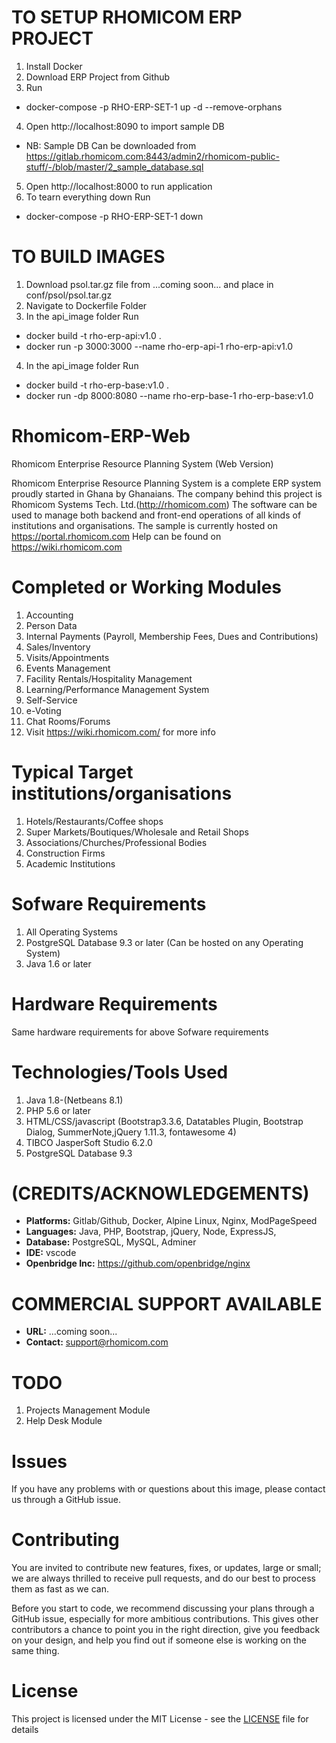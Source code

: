 # TO SETUP RHOMICOM ERP PROJECT
1. Install Docker
2. Download ERP Project from Github
3. Run
- docker-compose -p RHO-ERP-SET-1 up -d --remove-orphans  
4. Open http://localhost:8090 to import sample DB
- NB: Sample DB Can be downloaded from 
https://gitlab.rhomicom.com:8443/admin2/rhomicom-public-stuff/-/blob/master/2_sample_database.sql
5. Open http://localhost:8000 to run application
6. To tearn everything down Run  
- docker-compose -p RHO-ERP-SET-1 down  

# TO BUILD IMAGES
1. Download psol.tar.gz file from ...coming soon... and place in conf/psol/psol.tar.gz
2. Navigate to Dockerfile Folder 
3. In the api_image folder Run 
- docker build -t rho-erp-api:v1.0 .
- docker run -p 3000:3000 --name rho-erp-api-1 rho-erp-api:v1.0
4. In the api_image folder Run 
- docker build -t rho-erp-base:v1.0 .
- docker run -dp 8000:8080 --name rho-erp-base-1 rho-erp-base:v1.0

# Rhomicom-ERP-Web
Rhomicom Enterprise Resource Planning System (Web Version)

Rhomicom Enterprise Resource Planning System is a complete ERP system proudly started in Ghana by Ghanaians.
The company behind this project is Rhomicom Systems Tech. Ltd.(http://rhomicom.com)
The software can be used to manage both backend and front-end operations of all kinds of institutions and organisations.
The sample is currently hosted on https://portal.rhomicom.com
Help can be found on https://wiki.rhomicom.com

Completed or Working Modules
=======================================
1. Accounting
2. Person Data
3. Internal Payments (Payroll, Membership Fees, Dues and Contributions)
4. Sales/Inventory
5. Visits/Appointments
6. Events Management
7. Facility Rentals/Hospitality Management
8. Learning/Performance Management System
9. Self-Service
10. e-Voting
11. Chat Rooms/Forums
12. Visit https://wiki.rhomicom.com/ for more info

Typical Target institutions/organisations
=========================================
1. Hotels/Restaurants/Coffee shops
2. Super Markets/Boutiques/Wholesale and Retail Shops
3. Associations/Churches/Professional Bodies
4. Construction Firms
5. Academic Institutions

Sofware Requirements
=======================
1. All Operating Systems
2. PostgreSQL Database 9.3 or later (Can be hosted on any Operating System)
3. Java 1.6 or later

Hardware Requirements
=====================
Same hardware requirements for above Sofware requirements

Technologies/Tools Used 
==================================================
1. Java 1.8-(Netbeans 8.1)
2. PHP 5.6 or later
3. HTML/CSS/javascript (Bootstrap3.3.6, Datatables Plugin, Bootstrap Dialog, SummerNote,jQuery 1.11.3, fontawesome 4)
4. TIBCO JasperSoft Studio 6.2.0
5. PostgreSQL Database 9.3

# (CREDITS/ACKNOWLEDGEMENTS)
- **Platforms:** Gitlab/Github, Docker, Alpine Linux, Nginx, ModPageSpeed
- **Languages:** Java, PHP, Bootstrap, jQuery, Node, ExpressJS,
- **Database:** PostgreSQL, MySQL, Adminer
- **IDE:** vscode
- **Openbridge Inc:** https://github.com/openbridge/nginx

# COMMERCIAL SUPPORT AVAILABLE
- **URL:** ...coming soon...
- **Contact:** support@rhomicom.com


# TODO
1. Projects Management Module
2. Help Desk Module

# Issues

If you have any problems with or questions about this image, please contact us through a GitHub issue.

# Contributing

You are invited to contribute new features, fixes, or updates, large or small; we are always thrilled to receive pull requests, and do our best to process them as fast as we can.

Before you start to code, we recommend discussing your plans through a GitHub issue, especially for more ambitious contributions. This gives other contributors a chance to point you in the right direction, give you feedback on your design, and help you find out if someone else is working on the same thing.

# License

This project is licensed under the MIT License - see the [LICENSE](LICENSE) file for details
